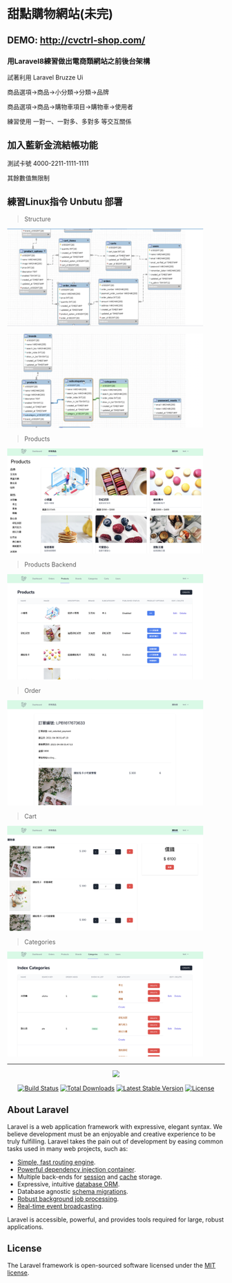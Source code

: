# 甜點購物網站(未完)

## DEMO: http://cvctrl-shop.com/

### 用Laravel8練習做出電商類網站之前後台架構

試著利用 Laravel Bruzze Ui

商品選項->商品->小分類->分類->品牌

商品選項->商品->購物車項目->購物車->使用者

練習使用 一對一、一對多、多對多 等交互關係

## 加入藍新金流結帳功能
測試卡號 4000-2211-1111-1111

其餘數值無限制

## 練習Linux指令 Unbutu 部署  

>Structure
>
<img src="img/structure.png" width="90%"></img>

<img src="img/structure2.png" width="90%"></img>

>Products
>
<img src="img/products.png" width="90%"></img>

>Products Backend
>
<img src="img/products2.png" width="90%"></img>

>Order
>
<img src="img/order.png" width="90%"></img>

>Cart
>
<img src="img/cart.png" width="90%"></img>

>Categories
>
<img src="img/categories.png" width="90%"></img>


<hr>
<p align="center"><a href="https://laravel.com" target="_blank"><img src="https://raw.githubusercontent.com/laravel/art/master/logo-lockup/5%20SVG/2%20CMYK/1%20Full%20Color/laravel-logolockup-cmyk-red.svg" width="400"></a></p>

<p align="center">
<a href="https://travis-ci.org/laravel/framework"><img src="https://travis-ci.org/laravel/framework.svg" alt="Build Status"></a>
<a href="https://packagist.org/packages/laravel/framework"><img src="https://img.shields.io/packagist/dt/laravel/framework" alt="Total Downloads"></a>
<a href="https://packagist.org/packages/laravel/framework"><img src="https://img.shields.io/packagist/v/laravel/framework" alt="Latest Stable Version"></a>
<a href="https://packagist.org/packages/laravel/framework"><img src="https://img.shields.io/packagist/l/laravel/framework" alt="License"></a>
</p>

## About Laravel

Laravel is a web application framework with expressive, elegant syntax. We believe development must be an enjoyable and creative experience to be truly fulfilling. Laravel takes the pain out of development by easing common tasks used in many web projects, such as:

- [Simple, fast routing engine](https://laravel.com/docs/routing).
- [Powerful dependency injection container](https://laravel.com/docs/container).
- Multiple back-ends for [session](https://laravel.com/docs/session) and [cache](https://laravel.com/docs/cache) storage.
- Expressive, intuitive [database ORM](https://laravel.com/docs/eloquent).
- Database agnostic [schema migrations](https://laravel.com/docs/migrations).
- [Robust background job processing](https://laravel.com/docs/queues).
- [Real-time event broadcasting](https://laravel.com/docs/broadcasting).

Laravel is accessible, powerful, and provides tools required for large, robust applications.


## License

The Laravel framework is open-sourced software licensed under the [MIT license](https://opensource.org/licenses/MIT).
